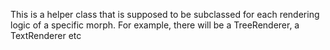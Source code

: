 This is a helper class that is supposed to be subclassed for each rendering logic of a specific morph. For example, there will be a TreeRenderer, a TextRenderer etc